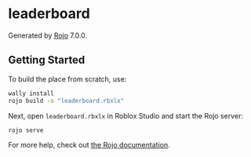 # leaderboard
Generated by [Rojo](https://github.com/rojo-rbx/rojo) 7.0.0.

## Getting Started
To build the place from scratch, use:

```bash
wally install
rojo build -o "leaderboard.rbxlx"
```

Next, open `leaderboard.rbxlx` in Roblox Studio and start the Rojo server:

```bash
rojo serve
```

For more help, check out [the Rojo documentation](https://rojo.space/docs).
